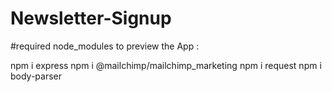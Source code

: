 # Newsletter-Signup

#required node_modules to preview the App :

npm i express
npm i @mailchimp/mailchimp_marketing
npm i request
npm i body-parser
